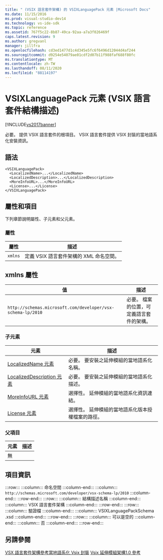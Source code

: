 ```yaml
---
title: " (VSIX 語言套件架構) 的 VSIXLanguagePack 元素 |Microsoft Docs"
ms.date: 11/15/2016
ms.prod: visual-studio-dev14
ms.technology: vs-ide-sdk
ms.topic: reference
ms.assetid: 767f5c22-8b87-49ca-92aa-a7a3f026469f
caps.latest.revision: 9
ms.author: gregvanl
manager: jillfra
ms.openlocfilehash: cd3ed1477d1c4d345e5fc6f6496d12044d4af244
ms.sourcegitcommit: d9254e54079ae01cdf2d07b11f988faf688f80fc
ms.translationtype: MT
ms.contentlocale: zh-TW
ms.lasthandoff: 08/11/2020
ms.locfileid: "88114197"
---
```

# <a name="vsixlanguagepack-element-vsix-language-pack-schema"></a>VSIXLanguagePack 元素 (VSIX 語言套件結構描述)
[!INCLUDE[vs2017banner](../includes/vs2017banner.md)]

必要。 提供 VSIX 語言套件的根項目。 VSIX 語言套件提供 VSIX 封裝的當地語系化安裝資訊。  
  
## <a name="syntax"></a>語法  
  
```  
<VSIXLanguagePack>  
  <LocalizedName>...</LocalizedName>  
  <LocalizedDescription>...</LocalizedDescription>  
  <MoreInfoURL>...</MoreInfoURL>  
  <License>...</License>  
</VSIXLanguagePack>  
```  
  
## <a name="attributes-and-elements"></a>屬性和項目  
 下列章節說明屬性、子元素和父元素。  
  
### <a name="attributes"></a>屬性  
  
|屬性|描述|  
|---------------|-----------------|  
|`xmlns`|定義 VSIX 語言套件架構的 XML 命名空間。|  
  
## <a name="xmlns-attribute"></a>xmlns 屬性  
  
|值|描述|  
|-----------|-----------------|  
|`http://schemas.microsoft.com/developer/vsx-schema-lp/2010`|必要。 檔案的位置，可定義語言套件的架構。|  
  
### <a name="child-elements"></a>子元素  
  
|元素|描述|  
|-------------|-----------------|  
|[LocalizedName 元素](../extensibility/localizedname-element-vsix-language-pack-schema.md)|必要。 要安裝之延伸模組的當地語系化名稱。|  
|[LocalizedDescription 元素](../extensibility/localizeddescription-element-vsix-language-pack-schema.md)|必要。 要安裝之延伸模組的當地語系化描述。|  
|[MoreInfoURL 元素](../extensibility/moreinfourl-element-vsix-language-pack-schema.md)|選擇性。 延伸模組的當地語系化資訊連結。|  
|[License 元素](../extensibility/license-element-vsix-language-pack-schema.md)|選擇性。 延伸模組的當地語系化版本授權檔案的路徑。|  
  
### <a name="parent-elements"></a>父項目  
  
|元素|描述|  
|-------------|-----------------|  
|無||  
  
## <a name="element-information"></a>項目資訊  

:::row:::
    :::column:::
        命名空間
    :::column-end:::
    :::column:::
        `http://schemas.microsoft.com/developer/vsx-schema-lp/2010`
    :::column-end:::
:::row-end:::
:::row:::
    :::column:::
        結構描述名稱
    :::column-end:::
    :::column:::
        VSIX 語言套件架構
    :::column-end:::
:::row-end:::
:::row:::
    :::column:::
        驗證檔
    :::column-end:::
    :::column:::
        VSIXLanguagePackSchema .xsd
    :::column-end:::
:::row-end:::
:::row:::
    :::column:::
        可以是空的
    :::column-end:::
    :::column:::
        否
    :::column-end:::
:::row-end:::
  
## <a name="see-also"></a>另請參閱  
 [VSX 語言套件架構參考](../extensibility/vsx-language-pack-schema-reference.md)[當地語系化 Vsix 封裝](../extensibility/localizing-vsix-packages.md) [Vsix 延伸模組架構1.0 參考](/previous-versions/dd393700(v=vs.110))
